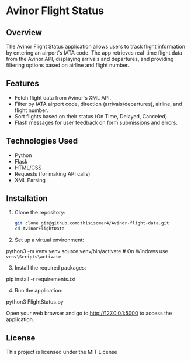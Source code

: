 # Avinor Flight Status

## Overview

The Avinor Flight Status application allows users to track flight information by entering an airport's IATA code. The app retrieves real-time flight data from the Avinor API, displaying arrivals and departures, and providing filtering options based on airline and flight number.

## Features

- Fetch flight data from Avinor's XML API.
- Filter by IATA airport code, direction (arrivals/departures), airline, and flight number.
- Sort flights based on their status (On Time, Delayed, Canceled).
- Flash messages for user feedback on form submissions and errors.

## Technologies Used

- Python
- Flask
- HTML/CSS
- Requests (for making API calls)
- XML Parsing

## Installation

1. Clone the repository:
   ```bash
   git clone git@github.com:thisisomar4/Avinor-flight-data.git
   cd AvinorFlightData


2. Set up a virtual environment:

python3 -m venv venv
source venv/bin/activate  # On Windows use `venv\Scripts\activate`

3. Install the required packages:

pip install -r requirements.txt



4. Run the application:

python3 FlightStatus.py

Open your web browser and go to http://127.0.0.1:5000 to access the application.


## License
This project is licensed under the MIT License